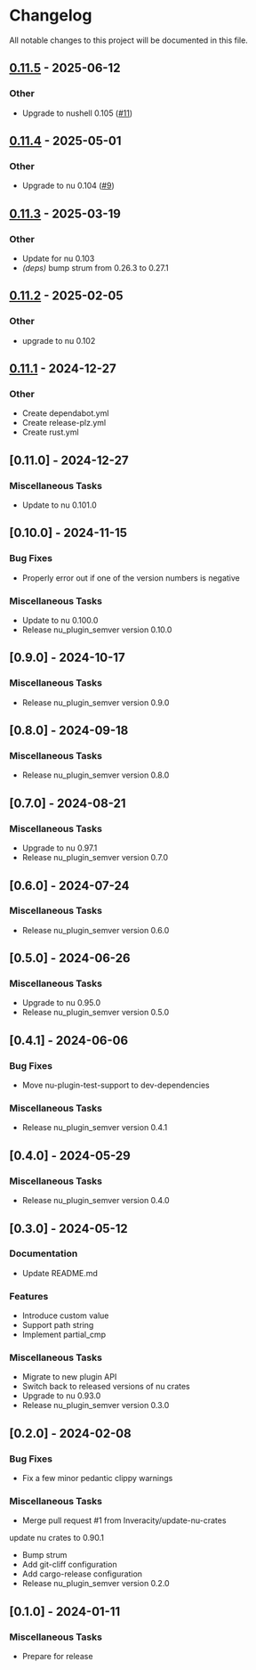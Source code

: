 # Changelog

All notable changes to this project will be documented in this file.

## [0.11.5](https://github.com/abusch/nu_plugin_semver/compare/v0.11.4...v0.11.5) - 2025-06-12

### Other

- Upgrade to nushell 0.105 ([#11](https://github.com/abusch/nu_plugin_semver/pull/11))

## [0.11.4](https://github.com/abusch/nu_plugin_semver/compare/v0.11.3...v0.11.4) - 2025-05-01

### Other

- Upgrade to nu 0.104 ([#9](https://github.com/abusch/nu_plugin_semver/pull/9))

## [0.11.3](https://github.com/abusch/nu_plugin_semver/compare/v0.11.2...v0.11.3) - 2025-03-19

### Other

- Update for nu 0.103
- *(deps)* bump strum from 0.26.3 to 0.27.1

## [0.11.2](https://github.com/abusch/nu_plugin_semver/compare/v0.11.1...v0.11.2) - 2025-02-05

### Other

- upgrade to nu 0.102

## [0.11.1](https://github.com/abusch/nu_plugin_semver/compare/v0.11.0...v0.11.1) - 2024-12-27

### Other

- Create dependabot.yml
- Create release-plz.yml
- Create rust.yml

## [0.11.0] - 2024-12-27

### Miscellaneous Tasks

- Update to nu 0.101.0

## [0.10.0] - 2024-11-15

### Bug Fixes

- Properly error out if one of the version numbers is negative

### Miscellaneous Tasks

- Update to nu 0.100.0
- Release nu_plugin_semver version 0.10.0

## [0.9.0] - 2024-10-17

### Miscellaneous Tasks

- Release nu_plugin_semver version 0.9.0

## [0.8.0] - 2024-09-18

### Miscellaneous Tasks

- Release nu_plugin_semver version 0.8.0

## [0.7.0] - 2024-08-21

### Miscellaneous Tasks

- Upgrade to nu 0.97.1
- Release nu_plugin_semver version 0.7.0

## [0.6.0] - 2024-07-24

### Miscellaneous Tasks

- Release nu_plugin_semver version 0.6.0

## [0.5.0] - 2024-06-26

### Miscellaneous Tasks

- Upgrade to nu 0.95.0
- Release nu_plugin_semver version 0.5.0

## [0.4.1] - 2024-06-06

### Bug Fixes

- Move nu-plugin-test-support to dev-dependencies

### Miscellaneous Tasks

- Release nu_plugin_semver version 0.4.1

## [0.4.0] - 2024-05-29

### Miscellaneous Tasks

- Release nu_plugin_semver version 0.4.0

## [0.3.0] - 2024-05-12

### Documentation

- Update README.md

### Features

- Introduce custom value
- Support path string
- Implement partial_cmp

### Miscellaneous Tasks

- Migrate to new plugin API
- Switch back to released versions of nu crates
- Upgrade to nu 0.93.0
- Release nu_plugin_semver version 0.3.0

## [0.2.0] - 2024-02-08

### Bug Fixes

- Fix a few minor pedantic clippy warnings

### Miscellaneous Tasks

- Merge pull request #1 from Inveracity/update-nu-crates

update nu crates to 0.90.1
- Bump strum
- Add git-cliff configuration
- Add cargo-release configuration
- Release nu_plugin_semver version 0.2.0

## [0.1.0] - 2024-01-11

### Miscellaneous Tasks

- Prepare for release

<!-- generated by git-cliff -->

